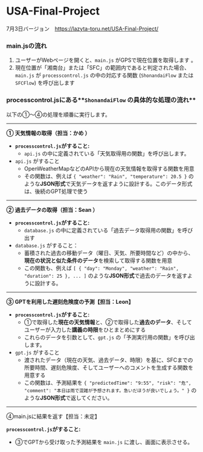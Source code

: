 # USA-Final-Project
7月3日バージョン　https://lazyta-toru.net/USA-Final-Project/

### main.jsの流れ

1. ユーザーがWebページを開くと、`main.js` がGPSで現在位置を取得します 。
2. 現在位置が「湘南台」または「SFC」の範囲内であると判定された場合、`main.js` が `processcontrol.js` の中の対応する関数 (`ShonandaiFlow` または `SFCFlow`) を呼び出します 

### processcontrol.jsにある**`ShonandaiFlow` の具体的な処理の流れ**

以下の①〜④の処理を順番に実行します。

---

**① 天気情報の取得（担当：かめ ）**

- **`processcontrol.js`がすること:**
    - `api.js` の中に定義されている「天気取得用の関数」を呼び出します。
- `api.js` がすること
    - OpenWeatherMapなどのAPIから現在の天気情報を取得する関数を用意
    - その関数は、例えば `{ "weather": "Rain", "temperature": 20.5 }` のような**JSON形式**で天気データを返すように設計する。このデータ形式は、後続のGPT処理で使う

---

**② 過去データの取得（担当：Sean ）**

- **`processcontrol.js`がすること:**
    - `database.js` の中に定義されている「過去データ取得用の関数」を呼び出す
- `database.js` がすること：
    - 蓄積された過去の移動データ（曜日、天気、所要時間など）の中から、**現在の状況と似た条件のデータ**を検索して取得する関数を用意
    - この関数も、例えば `[ { "day": "Monday", "weather": "Rain", "duration": 25 }, ... ]` のような**JSON形式**で過去のデータを返すように設計する。

---

**③ GPTを利用した遅刻危険度の予測【担当：Leon】**

- **`processcontrol.js`がすること:**
    - ①で取得した**現在の天気情報**と、②で取得した**過去のデータ**、そしてユーザーが入力した**講義の時限**をひとまとめにする
    - これらのデータを引数として、`gpt.js` の「予測実行用の関数」を呼び出します。
- `gpt.js` がすること
    - 渡されたデータ（現在の天気、過去データ、時限）を基に、SFCまでの所要時間、遅刻危険度、そしてユーザーへのコメントを生成する関数を用意する
    - この関数は、予測結果を `{ "predictedTime": "9:55", "risk": "危", "comment": "本日は雨で混雑が予想されます。急いだほうが良いでしょう。" }` のような**JSON形式**で返してください。

---

④main.jsに結果を返す【担当：未定】

**`processcontrol.js`がすること:**

- ③でGPTから受け取った予測結果を `main.js` に渡し、画面に表示させる。
